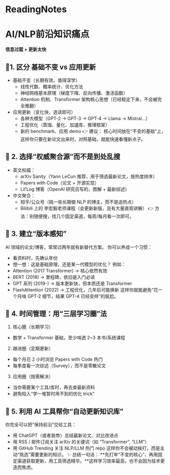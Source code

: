 # ReadingNotes

# AI/NLP前沿知识痛点
**信息过载 + 更新太快**

## 🔑1. 区分 基础不变 vs 应用更新
- 基础不变（长期有效，值得深学）
  - 线性代数、概率统计、优化方法
  - 神经网络基本原理（梯度下降、反向传播、激活函数）
  - Attention 机制、Transformer 架构核心思想（已经稳定下来，不会被完全推翻）
- 应用更新（变化快，选读即可）
  - 各种大模型（GPT-2 → GPT-3 → GPT-4 → Llama → Mistral…）
  - 工程优化（蒸馏、量化、加速库、推理框架）
  - 新的 benchmark、应用 demo
👉 建议：
核心时间放在“不变的基础”上，这样你只要在新论文出来时，对照基础，就能快速看懂新点子。

## 🔑 2. 选择“权威聚合源”而不是到处乱搜
- 英文权威：
  - arXiv Sanity（Yann LeCun 推荐，用于筛选最新论文，按热度排序）
  - Papers with Code（论文 + 开源实现）
  - Lil’Log 博客（OpenAI 研究员写的，图解 + 最新综述）
- 中文聚合：
  - 知乎/公众号（挑一些长期做 NLP 的博主，而不是追热点）
  - Bilibili 上的 李宏毅老师课程（会更新新版，且有大量直观讲解）
👉 方法：别随便搜，找几个固定渠道，每周/每月看一次即可。

## 🔑 3. 建立“版本感知”
AI 领域的论文/博客，常常过两年就有新替代方案。
你可以养成一个习惯：
  - 看资料时，先确认年份
  - 想一想：这是基础原理，还是某一代模型的优化？
例如：
  - Attention (2017 Transformer) → 核心依然有效
  - BERT (2018) → 里程碑，依旧是入门必读
  - GPT 系列 (2019-) → 版本更新快，但本质还是 Transformer
  - FlashAttention (2022) → 工程优化，几年后可能换新
这样你就能避免“花一个月啃 GPT-2 细节，结果 GPT-4 已经变样”的尴尬。
## 🔑 4. 时间管理：用“三层学习圈”法
1. 核心圈（长期学习）
  - 数学 + Transformer 基础，至少啃透 2~3 本书/系统课程
2. 跟进圈（定期更新）
  - 每个月花 2 小时浏览 Papers with Code 热门
  - 每季度看一次综述（Survey），而不是零散论文
3. 应用圈（按需解决）
  - 当你需要某个工具/库时，再去查最新资料
  - 避免陷入“学一堆暂时用不到的优化 trick”
## 🔑 5. 利用 AI 工具帮你“自动更新知识库”
你完全可以把“保持前沿”交给工具：
  - 用 ChatGPT（或者我😎）总结最新论文、对比改进点
  - 用 RSS / 邮件订阅关注 arXiv 的关键词（如 “Transformer”, “LLM”）
  - 用 GitHub Trending 关注 NLP/LLM 热门 repo
这样你不会被动挨打，而是主动“挑选”需要更新的知识。
✨ 总结一句话：
**先打牢“不变的核心”，再用固定渠道获取更新，用工具筛选精华。**这样学习效率最高，也不会因为技术更迭而焦虑。
